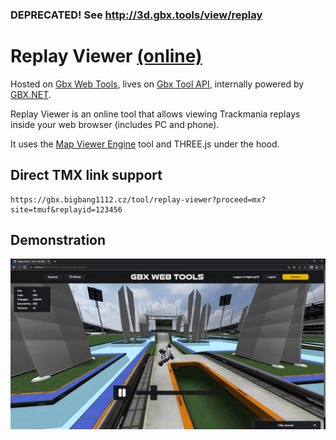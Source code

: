 ### DEPRECATED! See http://3d.gbx.tools/view/replay

# Replay Viewer [(online)](https://gbx.bigbang1112.cz/tool/replay-viewer)

Hosted on [Gbx Web Tools](https://github.com/bigbang1112-cz/gbx), lives on [Gbx Tool API](https://github.com/bigbang1112-cz/gbx-tool-api), internally powered by [GBX.NET](https://github.com/BigBang1112/gbx-net).

Replay Viewer is an online tool that allows viewing Trackmania replays inside your web browser (includes PC and phone).

It uses the [Map Viewer Engine](https://github.com/bigbang1112-cz/map-viewer-engine) tool and THREE.js under the hood.

## Direct TMX link support

```
https://gbx.bigbang1112.cz/tool/replay-viewer?proceed=mx?site=tmuf&replayid=123456
```

## Demonstration

![Replay Viewer Web UI](ReplayViewerWebUI.jpg "ReplayViewerWebUI")
